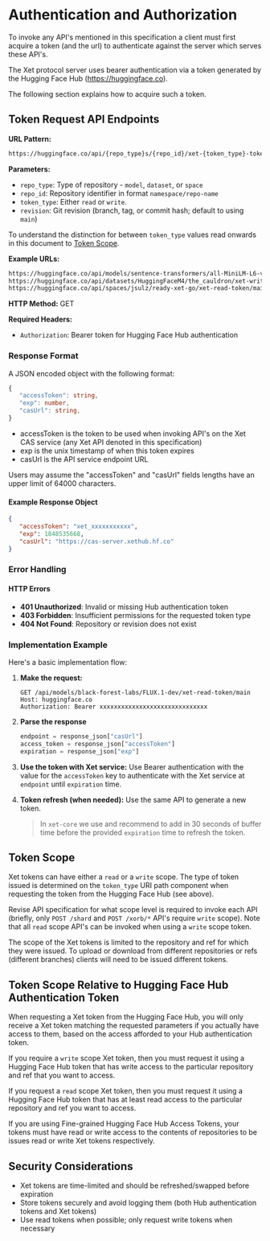 # Authentication and Authorization

To invoke any API's mentioned in this specification a client must first acquire a token (and the url) to authenticate against the server which serves these API's.

The Xet protocol server uses bearer authentication via a token generated by the Hugging Face Hub (<https://huggingface.co>).

The following section explains how to acquire such a token.

## Token Request API Endpoints

**URL Pattern:**

```txt
https://huggingface.co/api/{repo_type}s/{repo_id}/xet-{token_type}-token/{revision}
```

**Parameters:**

- `repo_type`: Type of repository - `model`, `dataset`, or `space`
- `repo_id`: Repository identifier in format `namespace/repo-name`
- `token_type`: Either `read` or `write`.
- `revision`: Git revision (branch, tag, or commit hash; default to using `main`)

To understand the distinction for between `token_type` values read onwards in this document to [Token Scope](../spec/auth.md#token-scope).

**Example URLs:**

```txt
https://huggingface.co/api/models/sentence-transformers/all-MiniLM-L6-v2/xet-read-token/main
https://huggingface.co/api/datasets/HuggingFaceM4/the_cauldron/xet-write-token/v1.1
https://huggingface.co/api/spaces/jsulz/ready-xet-go/xet-read-token/main
```

**HTTP Method:** GET

**Required Headers:**

- `Authorization`: Bearer token for Hugging Face Hub authentication

### Response Format

A JSON encoded object with the following format:

```typescript
{
   "accessToken": string,
   "exp": number,
   "casUrl": string,
}
```

- accessToken is the token to be used when invoking API's on the Xet CAS service (any Xet API denoted in this specification)
- exp is the unix timestamp of when this token expires
- casUrl is the API service endpoint URL

Users may assume the "accessToken" and "casUrl" fields lengths have an upper limit of 64000 characters.

#### Example Response Object

```json
{
   "accessToken": "xet_xxxxxxxxxxx",
   "exp": 1848535668,
   "casUrl": "https://cas-server.xethub.hf.co"
}
```

### Error Handling

#### HTTP Errors

- **401 Unauthorized**: Invalid or missing Hub authentication token
- **403 Forbidden**: Insufficient permissions for the requested token type
- **404 Not Found**: Repository or revision does not exist

### Implementation Example

Here's a basic implementation flow:

1. **Make the request:**

   ```http
   GET /api/models/black-forest-labs/FLUX.1-dev/xet-read-token/main
   Host: huggingface.co
   Authorization: Bearer xxxxxxxxxxxxxxxxxxxxxxxxxxxxxx
   ```

2. **Parse the response**

   ```python
   endpoint = response_json["casUrl"]
   access_token = response_json["accessToken"]
   expiration = response_json["exp"]
   ```

3. **Use the token with Xet service:**
   Use Bearer authentication with the value for the `accessToken` key to authenticate with the Xet service at `endpoint` until `expiration` time.

4. **Token refresh (when needed):**
   Use the same API to generate a new token.
  
   > In `xet-core` we use and recommend to add in 30 seconds of buffer time before the provided `expiration` time to refresh the token.

## Token Scope

Xet tokens can have either a `read` or a `write` scope.
The type of token issued is determined on the `token_type` URI path component when requesting the token from the Hugging Face Hub (see above).

Revise API specification for what scope level is required to invoke each API (briefly, only `POST /shard` and `POST /xorb/*` API's require `write` scope).
Note that all `read` scope API's can be invoked when using a `write` scope token.

The scope of the Xet tokens is limited to the repository and ref for which they were issued. To upload or download from different repositories or refs (different branches) clients will need to be issued different tokens.

## Token Scope Relative to Hugging Face Hub Authentication Token

When requesting a Xet token from the Hugging Face Hub, you will only receive a Xet token matching the requested parameters if you actually have access to them, based on the access afforded to your Hub authentication token.

If you require a `write` scope Xet token, then you must request it using a Hugging Face Hub token that has write access to the particular repository and ref that you want to access.

If you request a `read` scope Xet token, then you must request it using a Hugging Face Hub token that has at least read access to the particular repository and ref you want to access.

If you are using Fine-grained Hugging Face Hub Access Tokens, your tokens must have read or write access to the contents of repositories to be issues read or write Xet tokens respectively.

## Security Considerations

- Xet tokens are time-limited and should be refreshed/swapped before expiration
- Store tokens securely and avoid logging them (both Hub authentication tokens and Xet tokens)
- Use read tokens when possible; only request write tokens when necessary
